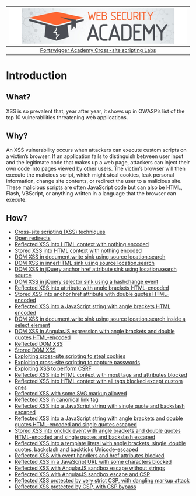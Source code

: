 | [![Portswigger Cross-site scripting Labs](../../_static/images/pal.png)](https://portswigger.net/web-security/all-labs#cross-site-scripting) |
|:--:|
| [Portswigger Academy Cross-site scripting Labs](https://portswigger.net/web-security/all-labs#cross-site-scripting) |

# Introduction

## What?

XSS is so prevalent that, year after year, it shows up in OWASP’s list of the top 10 vulnerabilities threatening web applications.

## Why?

An XSS vulnerability occurs when attackers can execute custom scripts on a victim’s browser. If an application fails to distinguish between user input and the legitimate code that makes up a web page, attackers can inject their own code into pages viewed by other users. The victim’s browser will then execute the malicious script, which might steal cookies, leak personal information, change site contents, or redirect the user to a malicious site. These malicious scripts are often JavaScript code but can also be HTML, Flash, VBScript, or anything written in a language that the browser can execute.

## How?

* [Cross-site scripting (XSS) techniques](xss.md)
* [Open redirects](redirects.md)
* [Reflected XSS into HTML context with nothing encoded](1.md)
* [Stored XSS into HTML context with nothing encoded](2.md)
* [DOM XSS in document.write sink using source location.search](3.md)
* [DOM XSS in innerHTML sink using source location.search](4.md)
* [DOM XSS in jQuery anchor href attribute sink using location.search source](5.md)
* [DOM XSS in jQuery selector sink using a hashchange event](6.md)
* [Reflected XSS into attribute with angle brackets HTML-encoded](7.md)
* [Stored XSS into anchor href attribute with double quotes HTML-encoded](8.md)
* [Reflected XSS into a JavaScript string with angle brackets HTML encoded](9.md)
* [DOM XSS in document.write sink using source location.search inside a select element](10.md)
* [DOM XSS in AngularJS expression with angle brackets and double quotes HTML-encoded](11.md)
* [Reflected DOM XSS](12.md)
* [Stored DOM XSS](13.md)
* [Exploiting cross-site scripting to steal cookies](14.md)
* [Exploiting cross-site scripting to capture passwords](15.md)
* [Exploiting XSS to perform CSRF](16.md)
* [Reflected XSS into HTML context with most tags and attributes blocked](17.md)
* [Reflected XSS into HTML context with all tags blocked except custom ones](18.md)
* [Reflected XSS with some SVG markup allowed](19.md)
* [Reflected XSS in canonical link tag](20.md)
* [Reflected XSS into a JavaScript string with single quote and backslash escaped](21.md)
* [Reflected XSS into a JavaScript string with angle brackets and double quotes HTML-encoded and single quotes escaped](22.md)
* [Stored XSS into onclick event with angle brackets and double quotes HTML-encoded and single quotes and backslash escaped](23.md)
* [Reflected XSS into a template literal with angle brackets, single, double quotes, backslash and backticks Unicode-escaped](24.md)
* [Reflected XSS with event handlers and href attributes blocked](25.md)
* [Reflected XSS in a JavaScript URL with some characters blocked](26.md)
* [Reflected XSS with AngularJS sandbox escape without strings](27.md)
* [Reflected XSS with AngularJS sandbox escape and CSP](28.md)
* [Reflected XSS protected by very strict CSP, with dangling markup attack](29.md)
* [Reflected XSS protected by CSP, with CSP bypass](30.md)